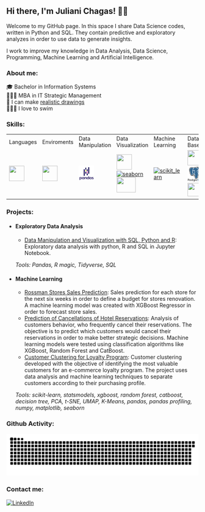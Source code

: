## Hi there, I'm Juliani Chagas! 👋🏻

<!--
**julianichagas/julianichagas** is a ✨ _special_ ✨ repository because its `README.md` (this file) appears on your GitHub profile.

Here are some ideas to get you started:

- 🔭 I’m currently working on ...
- 🌱 I’m currently learning ...
- 👯 I’m looking to collaborate on ...
- 🤔 I’m looking for help with ...
- 💬 Ask me about ...
- 📫 How to reach me: ...
- 😄 Pronouns: ...
- ⚡ Fun fact: ...
-->

Welcome to my GitHub page. In this space I share Data Science codes, written in Python and SQL. They contain predictive and exploratory analyzes in order to use data to generate insights.

I work to improve my knowledge in Data Analysis, Data Science, Programming, Machine Learning and Artificial Intelligence.

### About me:
🎓 Bachelor in Information Systems<br>
👩🏻‍💻 MBA in IT Strategic Management<br>
🎨 I can make [realistic drawings](https://www.instagram.com/p/CJ18iacJVj0/)<br>
🏊🏼‍♀️ I love to swim

### **Skills:**
<table>
  <tr>
    <td>Languages</td>
    <td>Enviroments</td>
    <td>Data Manipulation</td>
    <td>Data Visualization</td>
    <td>Machine Learning</td>
    <td>Data Base</td>
  </tr>
  <tr>
    <!-- Languages -->
    <td>
      <!-- Python -->
      <a href="https://www.python.org/" target="_blank" rel="noreferrer">
        <img src="https://cdn.jsdelivr.net/gh/devicons/devicon/icons/python/python-original-wordmark.svg" width="40" height="40"/>
      </a>
    </td>
    <!-- Enviroments -->
    <td>
      <!-- Jupyter-->
      <a href="https://jupyter.org/" target="_blank" rel="noreferrer">
        <img src="https://cdn.jsdelivr.net/gh/devicons/devicon/icons/jupyter/jupyter-original-wordmark.svg" width="40" height="40"/>
      </a>
    </td>
    <!-- Data Manipulation -->
    <td>
      <!-- Pandas -->
      <a href="https://pandas.pydata.org/" target="_blank" rel="noreferrer">
        <img src="https://github.com/devicons/devicon/blob/v2.15.1/icons/pandas/pandas-original-wordmark.svg" width="40" height="40"/>
      </a>
    </td>
    <!-- Data Visualization -->
    <td>
      <!-- Plotly -->
    <a href="https://plotly.com/" target="_blank" rel="noreferrer">
      <img src="https://www.vectorlogo.zone/logos/plot_ly/plot_ly-official.svg" width="40" height="40"/>
    </a>
      <!-- Seaborn -->
    <a href="https://seaborn.pydata.org/" target="_blank" rel="noreferrer">
      <img src="https://seaborn.pydata.org/_images/logo-mark-lightbg.svg" alt="seaborn" width="40" height="40"/>
    </a>
      <!-- Streamlit -->
    <a href="https://streamlit.io/" target="_blank" rel="noreferrer">
      <img src="https://upload.wikimedia.org/wikipedia/commons/7/77/Streamlit-logo-primary-colormark-darktext.png" width="50" height="40"/>
    </a>
    </td>
    <!-- Machine Learning -->
    <td>
      <!-- Scikit Learn -->
      <a href="https://scikit-learn.org/" target="_blank" rel="noreferrer">
        <img src="https://upload.wikimedia.org/wikipedia/commons/0/05/Scikit_learn_logo_small.svg" alt="scikit_learn" width="40" height="40"/>
      </a>
    </td>
    <!-- Data Base -->
    <td>
      <!-- MySQL -->
      <a href="https://www.mysql.com/" target="_blank" rel="noreferrer">
        <img src="https://cdn.jsdelivr.net/gh/devicons/devicon/icons/mysql/mysql-original-wordmark.svg" width="40" height="40"/>
      </a>
      <!-- Postgres -->
      <a href="https://www.postgresql.org/" target="_blank" rel="noreferrer">
        <img src="https://github.com/devicons/devicon/blob/v2.15.1/icons/postgresql/postgresql-original-wordmark.svg" width="40" height="40"/>
      </a>
      <!-- PL/SQL -->
      <a href="https://www.oracle.com/database/technologies/appdev/plsql.html" target="_blank" rel="noreferrer">
        <img src="https://acaciolrdba.files.wordpress.com/2019/09/plsql-interview-questions.jpg" width="50" height="35"/>
      </a>
    </td>
  </tr>
</table>

### **Projects:**

- #### **Exploratory Data Analysis**
  - [Data Manipulation and Visualization with SQL, Python and R](https://github.com/julianichagas/selection-processes/blob/main/Challenge.ipynb): Exploratory data analysis with python, R and SQL in Jupyter Notebook.
  
  _Tools: Pandas, R magic, Tidyverse, SQL_

- #### **Machine Learning**
  - [Rossman Stores Sales Prediction](https://github.com/julianichagas/portfolio/tree/main/Rossmann%20Store%20Sales): Sales prediction for each store for the next six weeks in order to define a budget for stores renovation. A machine learning model was created with XGBoost Regressor in order to forecast store sales.
  - [Prediction of Cancellations of Hotel Reservations](https://github.com/julianichagas/portfolio/tree/main/4th%20Hackday%20-%20CDS): Analysis of customers behavior, who frequently cancel their reservations. The objective is to predict which customers would cancel their reservations in order to make better strategic decisions. Machine learning models were tested using classification algorithms like XGBoost, Random Forest and CatBoost.
  - [Customer Clustering for Loyalty Program](https://github.com/julianichagas/portfolio/tree/main/Cluster%20Insiders): Customer clustering developed with the objective of identifying the most valuable customers for an e-commerce loyalty program. The project uses data analysis and machine learning techniques to separate customers according to their purchasing profile.
  
  _Tools: scikit-learn, statsmodels, xgboost, random forest, catboost, decision tree, PCA, t-SNE, UMAP, K-Means, pandas, pandas profiling, numpy, matplotlib, seaborn_

### **Github Activity:**
<picture>
  <source media="(prefers-color-scheme: dark)" srcset="https://raw.githubusercontent.com/julianichagas/julianichagas/output/github-contribution-grid-snake-dark.svg">
  <source media="(prefers-color-scheme: light)" srcset="https://raw.githubusercontent.com/julianichagas/julianichagas/output/github-contribution-grid-snake.svg">
  <img alt="github contribution grid snake animation" src="https://raw.githubusercontent.com/julianichagas/julianichagas/output/github-contribution-grid-snake.svg">
</picture>

### **Contact me:**
[<img alt="LinkedIn" src="https://img.shields.io/badge/LinkedIn-0077B5?style=for-the-badge&logo=linkedin&logoColor=white"/>]( https://www.linkedin.com/in/julianichagas)
